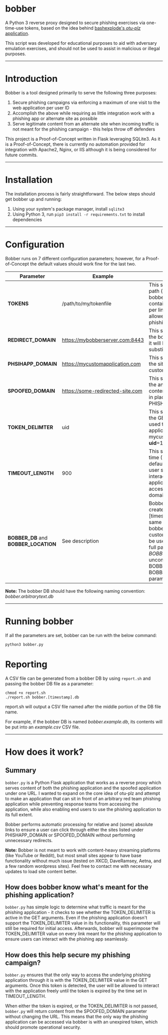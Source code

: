 # bobber
A Python 3 reverse proxy designed to secure phishing exercises via one-time-use tokens, based on the idea behind [bashexplode's *otu-plz* application](https://github.com/bashexplode/otu-plz). 

This script was developed for educational purposes to aid with adversary emulation exercises, and should not be used to assist in malicious or illegal purposes.

---

# Introduction
Bobber is a tool designed primarily to serve the following three purposes:
1. Secure phishing campaigns via enforcing a maximum of one visit to the web application per user ID
2. Accomplish the above while requiring as little integration work with a phishing app or alternate site as possible
3. Serve legitimate content from an alternate site when incoming traffic is not meant for the phishing campaign - this helps throw off defenders

This project is a Proof-of-Concept written in Flask leveraging SQLite3. As it is a Proof-of-Concept, there is currently no automation provided for integration with Apache2, Nginx, or IIS although it is being considered for future commits.

---

# Installation

The installation process is fairly straightforward. The below steps should get bobber up and running:
1. Using your system's package manager, install `sqlite3`
2. Using Python 3, run `pip3 install -r requirements.txt` to install dependencies

---

# Configuration
Bobber runs on 7 different configuration parameters; however, for a Proof-of-Concept the default values should work fine for the last two.

Parameter  |  Example | Description 
-------------- | ------------- | -----------
**TOKENS** | /path/to/my/tokenfile | This should be an absolute path (or relative path from bobber.py) to a file containing a list of IDs (one per line) that should be allowed to access the phishing application.
**REDIRECT_DOMAIN** | https://mybobberserver.com:8443 | This should be a full URL to the bobber application, as it will be used as a substitute for relative links.
**PHSIHAPP_DOMAIN** | https://mycustomapplication.com | This should be a full URL to the site hosting your custom app.
**SPOOFED_DOMAIN** | https://some-redirected-site.com | This should be a full URL to the an alternate site whose content should be served in place of PHISHAPP_DOMAIN.
**TOKEN_DELIMTER** | uid | This should be the value of the GET parameter being used to track custom application usage (e.g. mycustomapplication.com?**uid**=12345).
**TIMEOUT_LENGTH** | 900 | This should be amount of time (15 minutes by default) in seconds that a user should be able to interact with the phishing application before losing access to the phishing domain.
**BOBBER_DB** and **BOBBER_LOCATION** | See description | Bobber (by default) will create a bobber.[timestamp].db file in the same directory as the bobber.py file. However, a custom bobber DB file can be used by inserting the full path into *BOBBER_LOCATION* and uncommenting the BOBBER_DB line with the BOBBER_LOCATION parameter.

**Note:** The bobber DB should have the following naming convention: *bobber.arbitrarytext.db*

---

# Running bobber

If all the parameters are set, bobber can be run with the below command:
```
python3 bobber.py
```

# Reporting

A CSV file can be generated from a bobber DB by using `report.sh` and passing the bobber DB file as a parameter:
```
chmod +x report.sh
./report.sh bobber.[timestamp].db
```
report.sh will output a CSV file named after the middle portion of the DB file name.

For example, if the bobber DB is named *bobber.example.db*, its contents will be put into an *example.csv* CSV file.

---

# How does it work?
## Summary
`bobber.py` is a Python Flask application that works as a reverse proxy which serves content of both the phishing application and the spoofed application under one URL. I wanted to expand on the core idea of otu-plz and attempt to make an application that can sit in front of an arbitrary red team phishing application while preventing response teams from accessing the application, while also enabling end users to use the phishing application to its full extent.

Bobber performs automatic processing for relative and (some) absolute links to ensure a user can click through either the sites listed under PHISHAPP_DOMAIN or SPOOFED_DOMAIN without performing unnecessary redirects.

**Note:** Bobber is not meant to work with content-heavy streaming platforms (like YouTube or Reddit), but most small sites appear to have base functionality without much issue (tested on XKCD, DaveRamsey, Aetna, and a few random wordpress sites). Feel free to contact me with necessary updates to load site content better.

## How does bobber know what's meant for the phishing application?
`bobber.py` has simple logic to determine what traffic is meant for the phishing application - it checks to see whether the TOKEN_DELIMITER is active in the GET arguments. Even if the phishing application doesn't support the TOKEN_DELIMITER value in its functionality, this parameter will still be required for initial access. Afterwards, bobber will superimpose the TOKEN_DELIMITER value on every link meant for the phishing application to ensure users can interact with the phishing app seamlessly.

## How does this help secure my phishing campaign?
`bobber.py` ensures that the only way to access the underlying phishing application through it is with the TOKEN_DELIMITER value in the GET arguments. Once this token is detected, the user will be allowed to interact with the application freely until the token is expired by the time set in TIMEOUT_LENGTH.

When either the token is expired, or the TOKEN_DELIMITER is not passed, `bobber.py` will return content from the SPOOFED_DOMAIN parameter without changing the URL. This means that the only way the phishing application can be accessed via bobber is with an unexpired token, which should promote operational security.

